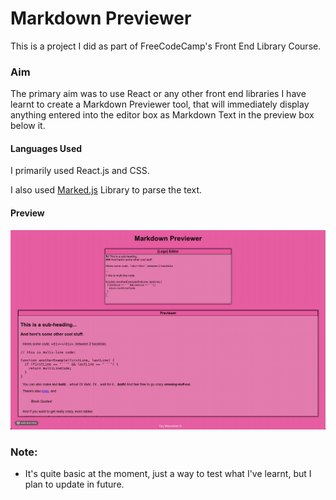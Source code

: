 # Markdown Previewer

This is a project I did as part of FreeCodeCamp's Front End Library Course. 

### Aim

The primary aim was to use React or any other front end libraries I have learnt to create a Markdown Previewer tool, that will immediately display anything entered into the editor box as Markdown Text in the preview box below it.


#### Languages Used

I primarily used React.js and CSS.

I also used [Marked.js](https://marked.js.org/) Library to parse the text.


#### Preview

![Gif Preview](public/previewer.gif)


### Note:
* It's quite basic at the moment, just a way to test what I've learnt, but I plan to update in future.
